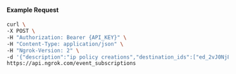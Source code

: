 <!-- Code generated for API Clients. DO NOT EDIT. -->

#### Example Request

```bash
curl \
-X POST \
-H "Authorization: Bearer {API_KEY}" \
-H "Content-Type: application/json" \
-H "Ngrok-Version: 2" \
-d '{"description":"ip policy creations","destination_ids":["ed_2vJ0Nj84o11NqpZQGLf7cMGfMlk"],"metadata":"{\"environment\": \"staging\"}","sources":[{"type":"ip_policy_created.v0"}]}' \
https://api.ngrok.com/event_subscriptions
```
